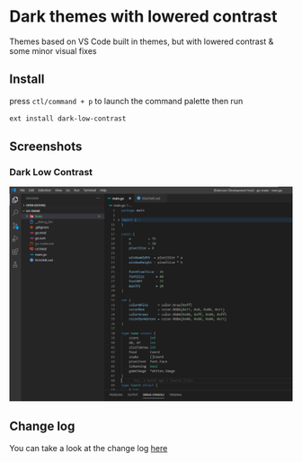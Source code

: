 # Dark themes with lowered contrast

Themes based on VS Code built in themes, but with lowered contrast & some minor visual fixes

## Install

press `ctl/command + p` to launch the command palette then run

```bash
ext install dark-low-contrast
```

## Screenshots

### Dark Low Contrast

![Theme Screenshot](screenshots/dark.png)

## Change log

You can take a look at the change log [here](https://github.com/evgeniyp/vscode-dark-low-contrast/blob/master/CHANGELOG.md)
